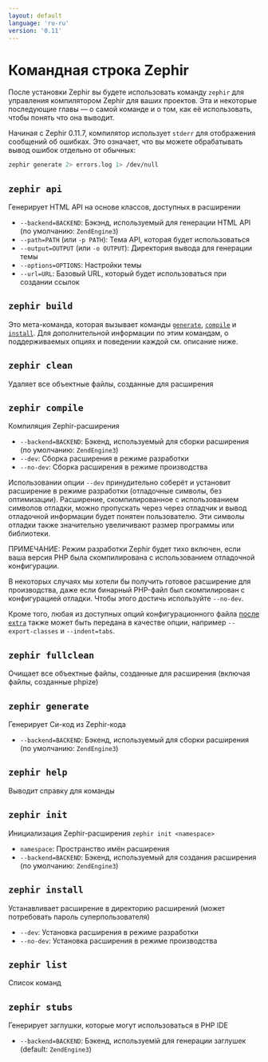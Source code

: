 ```yaml
---
layout: default
language: 'ru-ru'
version: '0.11'
---
```


# Командная строка Zephir

После установки Zephir вы будете использовать команду `zephir` для управления компилятором Zephir для ваших проектов. Эта и некоторые последующие главы — о самой команде и о том, как её использовать, чтобы понять что она выводит.

Начиная с Zephir 0.11.7, компилятор использует `stderr` для отображения сообщений об ошибках. Это означает, что вы можете обрабатывать вывод ошибок отдельно от обычных:

```bash
zephir generate 2> errors.log 1> /dev/null
```

<a name="zephir-api"></a>

## `zephir api`

Генерирует HTML API на основе классов, доступных в расширении

-   `--backend=BACKEND`: Бэкэнд, используемый для генерации HTML API (по умолчанию: `ZendEngine3`)
-   `--path=PATH` (или `-p PATH`):       Тема API, которая будет использоваться
-   `--output=OUTPUT` (или `-o OUTPUT`): Директория вывода для генерации темы
-   `--options=OPTIONS`:                 Настройки темы
-   `--url=URL`:                         Базовый URL, который будет использоваться при создании ссылок

<a name="zephir-build"></a>

## `zephir build`

Это мета-команда, которая вызывает команды [`generate`](#zephir-generate), [`compile`](#zephir-compile) и [`install`](#zephir-install). Для дополнительной информации по этим командам, о поддерживаемых опциях и поведении каждой см. описание ниже.

<a name="zephir-clean"></a>

## `zephir clean`

Удаляет все объектные файлы, созданные для расширения

<a name="zephir-compile"></a>

## `zephir compile`

Компиляция Zephir-расширения

-   `--backend=BACKEND`:                 Бэкенд, используемый для сборки расширения (по умолчанию: `ZendEngine3`)
-   `--dev`:                             Сборка расширения в режиме разработки
-   `--no-dev`:                          Сборка расширения в режиме производства

Использовании опции `--dev` принудительно соберёт и установит расширение в режиме разработки (отладочные символы, без оптимизации). Расширение, скомпилированное с использованием символов отладки, можно пропускать через через отладчик и вывод отладочной информации будет понятен пользователю. Эти символы отладки также значительно увеличивают размер программы или библиотеки.

ПРИМЕЧАНИЕ: Режим разработки Zephir будет тихо включен, если ваша версия PHP была скомпилирована с использованием отладочной конфигурации.

В некоторых случаях мы хотели бы получить готовое расширение для производства, даже если бинарный PHP-файл был скомпилирован с конфигурацией отладки. Чтобы этого достичь используйте `--no-dev`.

Кроме того, любая из доступных опций конфигурационного файла [после `extra`](/{}/{}/config#extra) также может быть передана в качестве опции, например `--export-classes` и `--indent=tabs`.

<a name="zephir-fullclean"></a>

## `zephir fullclean`

Очищает все объектные файлы, созданные для расширения (включая файлы, созданные phpize)

<a name="zephir-generate"></a>

## `zephir generate`

Генерирует Си-код из Zephir-кода

-   `--backend=BACKEND`:                 Бэкенд, используемый для сборки расширения (по умолчанию: `ZendEngine3`)

<a name="zephir-help"></a>

## `zephir help`

Выводит справку для команды

<a name="zephir-init"></a>

## `zephir init`

Инициализация Zephir-расширения `zephir init <namespace>`

-   `namespace`:                         Пространство имён расширения
-   `--backend=BACKEND`:                 Бэкенд, используемый для создания расширения (по умолчанию: `ZendEngine3`)

<a name="zephir-install"></a>

## `zephir install`

Устанавливает расширение в директорию расширений (может потребовать пароль суперпользователя)

-   `--dev`:                             Установка расширения в режиме разработки
-   `--no-dev`:                          Установка расширения в режиме производства

<a name="zephir-list"></a>

## `zephir list`

Список команд

<a name="zephir-stubs"></a>

## `zephir stubs`

Генерирует заглушки, которые могут использоваться в PHP IDE

-   `--backend=BACKEND`:                 Бэкенд, используемій для генерации заглушек (default: `ZendEngine3`)
